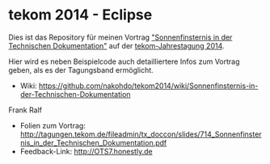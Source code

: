 # tekom 2014 - Eclipse

Dies ist das Repository für meinen Vortrag ["Sonnenfinsternis in der Technischen Dokumentation"](http://tagungen.tekom.de/h14/tagungsprogramm/programm/program/sv_714_OTS7/) auf der [tekom-Jahrestagung 2014](http://tagungen.tekom.de/h14/tekom-jahrestagung-2014/).   

Hier wird es neben Beispielcode auch detailliertere Infos zum Vortrag geben, als es der Tagungsband ermöglicht. 

* Wiki: https://github.com/nakohdo/tekom2014/wiki/Sonnenfinsternis-in-der-Technischen-Dokumentation

Frank Ralf

- Folien zum Vortrag: http://tagungen.tekom.de/fileadmin/tx_doccon/slides/714_Sonnenfinsternis_in_der_Technischen_Dokumentation.pdf
- Feedback-Link: http://OTS7.honestly.de
